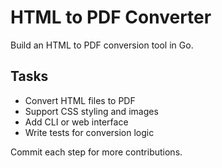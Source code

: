 # HTML to PDF Converter

Build an HTML to PDF conversion tool in Go.

## Tasks
- Convert HTML files to PDF
- Support CSS styling and images
- Add CLI or web interface
- Write tests for conversion logic

Commit each step for more contributions.
